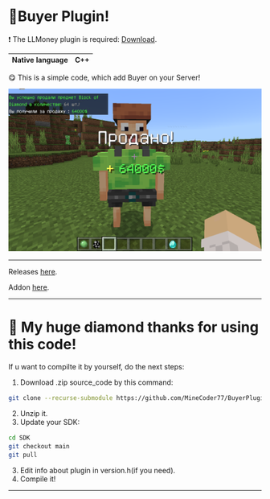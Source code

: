 # 🎁Buyer Plugin!

❗ The LLMoney plugin is required: <a href="https://github.com/LiteLDev/LLMoney/releases">Download</a>.

| Native language  |    C++   |
| ----------------- | -------- |

😋 This is a simple code, which add Buyer on your Server!

![alt text](assets/Buyer2.png "Buyer example")

-----

Releases <a href="https://github.com/MineCoder77/BuyerPlugin/releases/tag/BuyerPlugin">here</a>.

Addon <a href="https://github.com/MineCoder77/BuyerAddon">here</a>.

-----

# 💎 My huge diamond thanks for using this code!

If u want to compilte it by yourself, do the next steps:

1. Download .zip source_code by this command:
```sh
git clone --recurse-submodule https://github.com/MineCoder77/BuyerPlugin.git
```
2. Unzip it.
3. Update your SDK:
```sh
cd SDK
git checkout main
git pull
```
3. Edit info about plugin in version.h(if you need).
4. Compile it!

-----
